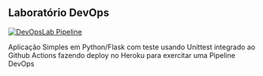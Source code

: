 ## Laboratório DevOps
[![DevOpsLab Pipeline](https://github.com/rodolfossouza/FIAP-FASE5-REPO/actions/workflows/pipeline.yml/badge.svg?branch=main)](https://github.com/rodolfossouza/FIAP-FASE5-REPO/actions/workflows/pipeline.yml)

Aplicação Simples em Python/Flask com teste usando Unittest integrado ao Github Actions fazendo deploy no Heroku para exercitar uma Pipeline DevOps

